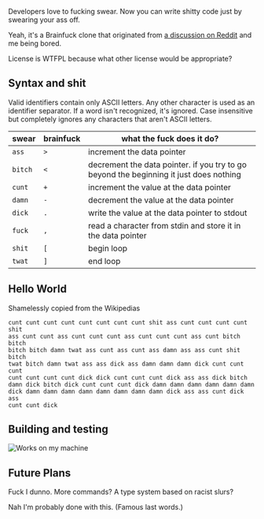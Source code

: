 Developers love to fucking swear. Now you can write shitty code just by swearing your ass off.

Yeah, it's a Brainfuck clone that originated from [a discussion on Reddit](https://www.reddit.com/r/ProgrammerHumor/comments/6vav3t/what_is_the_most_used_language/dlz9lgm/) and me being bored.

License is WTFPL because what other license would be appropriate?

## Syntax and shit

Valid identifiers contain only ASCII letters. Any other character is used as an identifier separator. If a word isn't recognized, it's ignored. Case insensitive but completely ignores any characters that aren't ASCII letters.

| **swear** | **brainfuck** | **what the fuck does it do?**                                                          |
|-----------|---------------|----------------------------------------------------------------------------------------|
| `ass`     | `>`           | increment the data pointer                                                             |
| `bitch`   | `<`           | decrement the data pointer. if you try to go beyond the beginning it just does nothing |
| `cunt`    | `+`           | increment the value at the data pointer                                                |
| `damn`    | `-`           | decrement the value at the data pointer                                                |
| `dick`    | `.`           | write the value at the data pointer to stdout                                          |
| `fuck`    | `,`           | read a character from stdin and store it in the data pointer                           |
| `shit`    | `[`           | begin loop                                                                             |
| `twat`    | `]`           | end loop                                                                               |

## Hello World

Shamelessly copied from the Wikipedias

    cunt cunt cunt cunt cunt cunt cunt cunt shit ass cunt cunt cunt cunt shit
    ass cunt cunt ass cunt cunt cunt ass cunt cunt cunt ass cunt bitch bitch
    bitch bitch damn twat ass cunt ass cunt ass damn ass ass cunt shit bitch
    twat bitch damn twat ass ass dick ass damn damn damn dick cunt cunt cunt
    cunt cunt cunt cunt dick dick cunt cunt cunt dick ass ass dick bitch
    damn dick bitch dick cunt cunt cunt dick damn damn damn damn damn damn
    dick damn damn damn damn damn damn damn damn dick ass ass cunt dick ass
    cunt cunt dick 

## Building and testing

![Works on my machine](https://i.imgur.com/LdH0ycy.png)

## Future Plans

Fuck I dunno. More commands? A type system based on racist slurs?

Nah I'm probably done with this. (Famous last words.)
